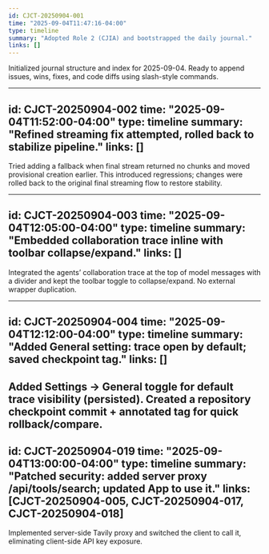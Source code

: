 ```yaml
---
id: CJCT-20250904-001
time: "2025-09-04T11:47:16-04:00"
type: timeline
summary: "Adopted Role 2 (CJIA) and bootstrapped the daily journal."
links: []
---
```

Initialized journal structure and index for 2025-09-04. Ready to append issues, wins, fixes, and code diffs using slash-style commands.

---
id: CJCT-20250904-002
time: "2025-09-04T11:52:00-04:00"
type: timeline
summary: "Refined streaming fix attempted, rolled back to stabilize pipeline."
links: []
---
Tried adding a fallback when final stream returned no chunks and moved provisional creation earlier. This introduced regressions; changes were rolled back to the original final streaming flow to restore stability.

---
id: CJCT-20250904-003
time: "2025-09-04T12:05:00-04:00"
type: timeline
summary: "Embedded collaboration trace inline with toolbar collapse/expand."
links: []
---
Integrated the agents’ collaboration trace at the top of model messages with a divider and kept the toolbar toggle to collapse/expand. No external wrapper duplication.

---
id: CJCT-20250904-004
time: "2025-09-04T12:12:00-04:00"
type: timeline
summary: "Added General setting: trace open by default; saved checkpoint tag."
links: []
---
Added Settings → General toggle for default trace visibility (persisted). Created a repository checkpoint commit + annotated tag for quick rollback/compare.
---
id: CJCT-20250904-019
time: "2025-09-04T13:00:00-04:00"
type: timeline
summary: "Patched security: added server proxy /api/tools/search; updated App to use it."
links: [CJCT-20250904-005, CJCT-20250904-017, CJCT-20250904-018]
---
Implemented server-side Tavily proxy and switched the client to call it, eliminating client-side API key exposure.
